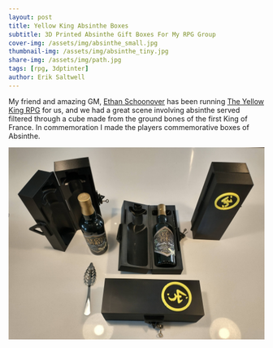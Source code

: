 ```yaml
---
layout: post
title: Yellow King Absinthe Boxes
subtitle: 3D Printed Absinthe Gift Boxes For My RPG Group
cover-img: /assets/img/absinthe_small.jpg
thumbnail-img: /assets/img/absinthe_tiny.jpg
share-img: /assets/img/path.jpg
tags: [rpg, 3dptinter]
author: Erik Saltwell
---
```


My friend and amazing GM, 	[Ethan Schoonover](https://ethanschoonover.com/) has been running [The Yellow King RPG](https://pelgranepress.com/product-category/gumshoe/yellow-king/) for us, and we had a great scene involving absinthe served filtered through  a cube made from the ground bones of the first King of France.  In commemoration I made the players commemorative boxes of Absinthe.

![Absinthe Boxes](/assets/img/absinthe_large.jpg)